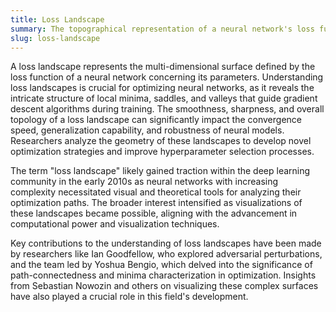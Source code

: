 ```yaml
---
title: Loss Landscape
summary: The topographical representation of a neural network's loss function showcasing the variations in loss values across different parameter settings.
slug: loss-landscape
---
```


A loss landscape represents the multi-dimensional surface defined by the loss function of a neural network concerning its parameters. Understanding loss landscapes is crucial for optimizing neural networks, as it reveals the intricate structure of local minima, saddles, and valleys that guide gradient descent algorithms during training. The smoothness, sharpness, and overall topology of a loss landscape can significantly impact the convergence speed, generalization capability, and robustness of neural models. Researchers analyze the geometry of these landscapes to develop novel optimization strategies and improve hyperparameter selection processes.

The term "loss landscape" likely gained traction within the deep learning community in the early 2010s as neural networks with increasing complexity necessitated visual and theoretical tools for analyzing their optimization paths. The broader interest intensified as visualizations of these landscapes became possible, aligning with the advancement in computational power and visualization techniques.

Key contributions to the understanding of loss landscapes have been made by researchers like Ian Goodfellow, who explored adversarial perturbations, and the team led by Yoshua Bengio, which delved into the significance of path-connectedness and minima characterization in optimization. Insights from Sebastian Nowozin and others on visualizing these complex surfaces have also played a crucial role in this field's development.